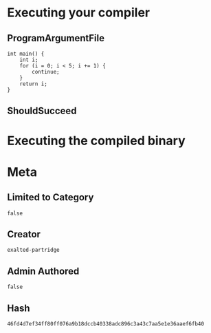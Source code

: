 # Executing your compiler

## ProgramArgumentFile

```
int main() {
    int i;
    for (i = 0; i < 5; i += 1) {
        continue;
    }
    return i;
}
```

## ShouldSucceed

# Executing the compiled binary

# Meta

## Limited to Category

```
false
```

## Creator

```
exalted-partridge
```

## Admin Authored

```
false
```

## Hash

```
46fd4d7ef34ff80ff076a9b18dccb40338adc896c3a43c7aa5e1e36aaef6fb40
```
